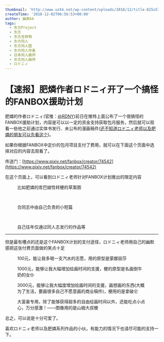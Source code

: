 ```yaml
---
thumbnail: 'http://www.uzkk.net/wp-content/uploads/2018/12/title-825x510.jpeg'
createTime: '2018-12-02T06:56:53+00:00'
author: 幽紫kk
tags:
  - 东方Project
  - 东方
  - 东方吉祥物
  - 东方同人
  - 东方同人图
  - 东方同人作者
  - 日本同人画师
  - 东方同人画师
  - ロドニィ
---
```


# 【速报】肥燐作者ロドニィ开了一个搞怪的FANBOX援助计划

肥燐的作者ロドニィ(官推：[@RDNY](https://twitter.com/RDNY))前日在推特上面公布了一个很搞怪的FANBOX援助计划，内容是可以以一定的资金支持获取包月服务，然后就可以观看一些他之前通过实体书发行、未公布的漫画稿件([还不知道ロドニィ老师以及肥燐的朋友可以先看这个](http://www.bilibili.com/read/cv1539990))。

如果你根据FANBOX中定价的包月项目支付了费用，就可以在下面这个页面中选择对应的内容去观看了。

传送门：[https://www.pixiv.net/fanbox/creator/74542](https://www.pixiv.net/fanbox/creator/74542)

在这个页面上，可以看到ロドニィ老师针对FANBOX计划推出的限定内容

<figure>
  <img src="http://www.uzkk.net/wp-content/uploads/2018/12/01.png" alt=""/>
  <figcaption>比如肥燐的库巴娘性转梗的草案图</figcaption>
</figure>

 

<figure>
  <img src="http://www.uzkk.net/wp-content/uploads/2018/12/02-1.png" alt=""/>
  <figcaption>合同志中由自己负责的小短篇</figcaption>
</figure>

 

<figure>
  <img src="http://www.uzkk.net/wp-content/uploads/2018/12/03-1.png" alt=""/>
  <figcaption>自己往年仅通过同人志发行的作品等</figcaption>
</figure>

---

但是最有槽点的还是这个FANBOX计划的支付途径，ロドニィ老师用自己的幽默感把这张付费页面做的笑点十足

<figure>
  <img src="http://www.uzkk.net/wp-content/uploads/2018/12/04-1.png" alt=""/>
  <figcaption>100元，能让我多喝一支汽水的志愿，用的原型是蒙娜丽莎</figcaption>
</figure>

<figure>
  <img src="http://www.uzkk.net/wp-content/uploads/2018/12/05.png" alt=""/>
  <figcaption>1000元，能够让我大幅增加绘画时间的支援，梗的原型是名画倒牛奶的女仆</figcaption>
</figure>

<figure>
  <img src="http://www.uzkk.net/wp-content/uploads/2018/12/06.png" alt=""/>
  <figcaption>3000元，能够让我大幅度增加绘画时间的支援，画想画的东西(大概为了生活，要画很多自己不愿意画的商业稿件)，梗用的是拿破仑</figcaption>
</figure>

<figure>
  <img src="http://www.uzkk.net/wp-content/uploads/2018/12/07.png" alt=""/>
  <figcaption>大富豪专用，除了能够获得超多的自由绘画时间以外，还能吃点小点心，万分感激！——图像用的是山姆大叔梗</figcaption>
</figure>

总之，可以说是十分可爱了。

喜欢ロドニィ老师以及肥燐系列作品的小伙，有能力的情况下也请尽可能的支持一下。
